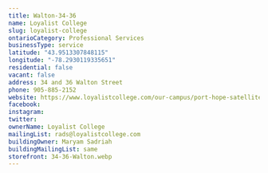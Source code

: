 ```yaml
---
title: Walton-34-36
name: Loyalist College
slug: loyalist-college
ontarioCategory: Professional Services
businessType: service
latitude: "43.9513307848115"
longitude: "-78.2930119335651"
residential: false
vacant: false
address: 34 and 36 Walton Street
phone: 905-885-2152
website: https://www.loyalistcollege.com/our-campus/port-hope-satellite-location/
facebook:
instagram:
twitter:
ownerName: Loyalist College
mailingList: rads@loyalistcollege.com
buildingOwner: Maryam Sadriah
buildingMailingList: same
storefront: 34-36-Walton.webp
---
```


